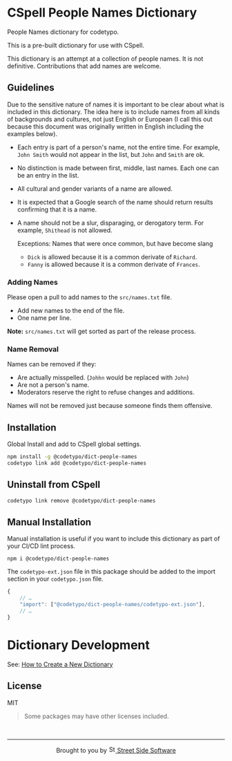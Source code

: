 # CSpell People Names Dictionary

People Names dictionary for codetypo.

This is a pre-built dictionary for use with CSpell.

This dictionary is an attempt at a collection of people names. It is not definitive. Contributions that add names are welcome.

## Guidelines

Due to the sensitive nature of names it is important to be clear about what is included in
this dictionary. The idea here is to include names from all kinds of backgrounds and cultures, not just English or European (I call this out because this document was originally written in English including the examples below).

- Each entry is part of a person's name, not the entire time.
  For example, `John Smith` would not appear in the list, but `John` and `Smith` are ok.
- No distinction is made between first, middle, last names. Each one can be an entry in the list.
- All cultural and gender variants of a name are allowed.
- It is expected that a Google search of the name should return results confirming that it is a name.
- A name should not be a slur, disparaging, or derogatory term.
  For example, `Shithead` is not allowed.

  Exceptions:
  Names that were once common, but have become slang

  - `Dick` is allowed because it is a common derivate of `Richard`.
  - `Fanny` is allowed because it is a common derivate of `Frances`.

### Adding Names

Please open a pull to add names to the `src/names.txt` file.

- Add new names to the end of the file.
- One name per line.

**Note:** `src/names.txt` will get sorted as part of the release process.

### Name Removal

Names can be removed if they:

- Are actually misspelled. (`Johhn` would be replaced with `John`)
- Are not a person's name.
- Moderators reserve the right to refuse changes and additions.

Names will not be removed just because someone finds them offensive.

## Installation

Global Install and add to CSpell global settings.

```sh
npm install -g @codetypo/dict-people-names
codetypo link add @codetypo/dict-people-names
```

## Uninstall from CSpell

```sh
codetypo link remove @codetypo/dict-people-names
```

## Manual Installation

Manual installation is useful if you want to include this dictionary as part of your CI/CD lint process.

```
npm i @codetypo/dict-people-names
```

The `codetypo-ext.json` file in this package should be added to the import section in your `codetypo.json` file.

```javascript
{
    // …
    "import": ["@codetypo/dict-people-names/codetypo-ext.json"],
    // …
}
```

# Dictionary Development

See: [How to Create a New Dictionary](https://github.com/khulnasoft/codetypo-dicts#how-to-create-a-new-dictionary)

## License

MIT

> Some packages may have other licenses included.

<!--- @@inject: ../../static/footer.md --->

<br/>

---

<p align="center">
Brought to you by <a href="https://khulnasoft.com" title="Street Side Software">
<img width="16" alt="Street Side Software Logo" src="https://i.imgur.com/CyduuVY.png" /> Street Side Software
</a>
</p>

<!--- @@inject-end: ../../static/footer.md --->

<!--- codetypo:ignore Johhn --->
